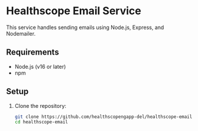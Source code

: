 # Healthscope Email Service

This service handles sending emails using Node.js, Express, and Nodemailer.  

## Requirements
- Node.js (v16 or later)
- npm

## Setup

1. Clone the repository:
   ```sh
   git clone https://github.com/healthscopengapp-del/healthscope-email.git
   cd healthscope-email
